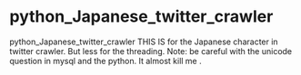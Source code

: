 # python_Japanese_twitter_crawler
python_Japanese_twitter_crawler
THIS IS for the Japanese character in twitter crawler. But less for the threading.
Note: be careful with the unicode question in mysql and the python. It almost kill me .
